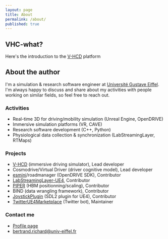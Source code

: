 ```yaml
---
layout: page
title: About
permalink: /about/
published: true
---
```


## VHC-what?

Here's the introduction to the [V-HCD](/vhcd) platform

## About the author

I'm a simulation & research software engineer at [Université Gustave Eiffel](https://www.univ-gustave-eiffel.fr/en/). I'm always happy to discuss and share about my activities with people working on similar fields, so feel free to reach out.

### Activities

* Real-time 3D for driving/mobility simulation (Unreal Engine, OpenDRIVE)
* Immersive simulation platforms (VR, CAVE)
* Research software development (C++, Python)
* Physiological data collection & synchronization (LabStreamingLayer, RTMaps)

### Projects

* [V-HCD](/vhcd) (immersive driving simulator), Lead developer
* Cosmodrive/Virtual Driver (driver cognitive model), Lead developer
* [esmini](https://github.com/esmini/esmini)/roadmanager (OpenDRIVE SDK), Contributor
* [LabStreamingLayer-UE4](https://github.com/labstreaminglayer/plugin-UE4), Contributor
* [PIPER](https://gitlab.inria.fr/piper/application) (HBM positionning/scaling), Contributor
* BIND (data wrangling framework), Contributor
* [JoystickPlugin](https://github.com/brifsttar/JoystickPlugin) (SDL2 plugin for UE4), Contributor
* [TwitterUE4Marketplace](https://github.com/brifsttar/TwitterUE4Marketplace) (Twitter bot), Maintainer

### Contact me

* [Profile page](https://pagespro.univ-gustave-eiffel.fr/bertrand-richard?no_cache=1)
* [bertrand.richard@univ-eiffel.fr](mailto:bertrand.richard@univ-eiffel.fr)
